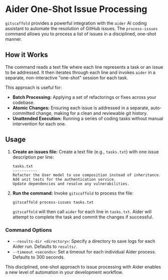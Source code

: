 # Aider One-Shot Issue Processing

`gitscaffold` provides a powerful integration with the `aider` AI coding assistant to automate the resolution of GitHub issues. The `process-issues` command allows you to process a list of issues in a disciplined, one-shot manner.

## How it Works

The command reads a text file where each line represents a task or an issue to be addressed. It then iterates through each line and invokes `aider` in a separate, non-interactive "one-shot" session for each task.

This approach is useful for:

-   **Batch Processing:** Applying a set of refactorings or fixes across your codebase.
-   **Atomic Changes:** Ensuring each issue is addressed in a separate, auto-committed change, making for a clean and reviewable git history.
-   **Unattended Execution:** Running a series of coding tasks without manual intervention for each one.

## Usage

1.  **Create an issues file:**
    Create a text file (e.g., `tasks.txt`) with one issue description per line:

    ```text
    tasks.txt
    -----------
    Refactor the User model to use composition instead of inheritance.
    Add unit tests for the authentication service.
    Update dependencies and resolve any vulnerabilities.
    ```

2.  **Run the command:**
    Invoke `gitscaffold` to process the file:

    ```bash
    gitscaffold process-issues tasks.txt
    ```

    `gitscaffold` will then call `aider` for each line in `tasks.txt`. Aider will attempt to complete the task and commit the changes if successful.

### Command Options

-   `--results-dir <directory>`: Specify a directory to save logs for each Aider run. Defaults to `results/`.
-   `--timeout <seconds>`: Set a timeout for each individual Aider process. Defaults to 300 seconds.

This disciplined, one-shot approach to issue processing with Aider enables a new level of automation in your development workflow.
